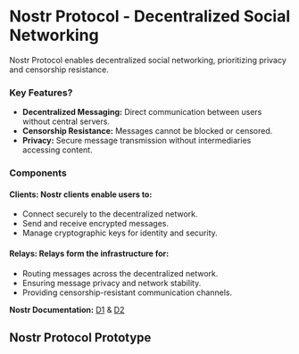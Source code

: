 # Nostr Protocol - Decentralized Social Networking

Nostr Protocol enables decentralized social networking, prioritizing privacy and censorship resistance.

### Key Features?
- **Decentralized Messaging:** Direct communication between users without central servers.
- **Censorship Resistance:** Messages cannot be blocked or censored.
- **Privacy:** Secure message transmission without intermediaries accessing content.

### Components
#### **Clients:** Nostr clients enable users to:
- Connect securely to the decentralized network.
- Send and receive encrypted messages.
- Manage cryptographic keys for identity and security.

#### **Relays:** Relays form the infrastructure for:
- Routing messages across the decentralized network.
- Ensuring message privacy and network stability.
- Providing censorship-resistant communication channels.

**Nostr Documentation:** [D1](https://nostr.com/) & [D2](https://nostr.how/en/get-started)

## Nostr Protocol Prototype





